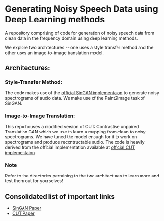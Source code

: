 # Generating Noisy Speech Data using Deep Learning methods

A repository comprising of code for generation of noisy speech data from clean data in the frequency domain using deep learning methods.

We explore two architectures -- one uses a style transfer method and the other uses an image-to-image translation model.

## Architectures:

### Style-Transfer Method:
The code makes use of the [official SinGAN implementaion](https://github.com/tamarott/SinGAN) to generate noisy spectrograms of audio data. We make use of the Paint2Image task of SinGAN.

### Image-to-Image Translation:
This repo houses a modified version of CUT: Contrastive unpaired Translation GAN which we use to learn a mapping from clean to noisy spectrograms. We have tuned the model enough for it to work on spectrograms and produce recontructable audio. The code is heavily derived from the official implementation available at [official CUT implementaion](https://github.com/taesungp/contrastive-unpaired-translation)

### Note
Refer to the directories pertaining to the two architectures to learn more and test them out for yourselves!

## Consolidated list of important links
- [SinGAN Paper](https://arxiv.org/pdf/1905.01164.pdf)
- [CUT Paper](https://arxiv.org/abs/2007.15651)
